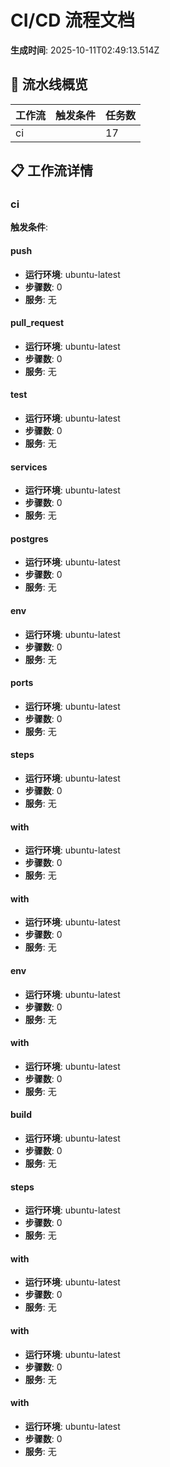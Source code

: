 # CI/CD 流程文档

**生成时间**: 2025-10-11T02:49:13.514Z

## 🚀 流水线概览

| 工作流 | 触发条件 | 任务数 |
| ------ | -------- | ------ |
| ci     |          | 17     |

## 📋 工作流详情

### ci

**触发条件**:

#### push

- **运行环境**: ubuntu-latest
- **步骤数**: 0
- **服务**: 无

#### pull_request

- **运行环境**: ubuntu-latest
- **步骤数**: 0
- **服务**: 无

#### test

- **运行环境**: ubuntu-latest
- **步骤数**: 0
- **服务**: 无

#### services

- **运行环境**: ubuntu-latest
- **步骤数**: 0
- **服务**: 无

#### postgres

- **运行环境**: ubuntu-latest
- **步骤数**: 0
- **服务**: 无

#### env

- **运行环境**: ubuntu-latest
- **步骤数**: 0
- **服务**: 无

#### ports

- **运行环境**: ubuntu-latest
- **步骤数**: 0
- **服务**: 无

#### steps

- **运行环境**: ubuntu-latest
- **步骤数**: 0
- **服务**: 无

#### with

- **运行环境**: ubuntu-latest
- **步骤数**: 0
- **服务**: 无

#### with

- **运行环境**: ubuntu-latest
- **步骤数**: 0
- **服务**: 无

#### env

- **运行环境**: ubuntu-latest
- **步骤数**: 0
- **服务**: 无

#### with

- **运行环境**: ubuntu-latest
- **步骤数**: 0
- **服务**: 无

#### build

- **运行环境**: ubuntu-latest
- **步骤数**: 0
- **服务**: 无

#### steps

- **运行环境**: ubuntu-latest
- **步骤数**: 0
- **服务**: 无

#### with

- **运行环境**: ubuntu-latest
- **步骤数**: 0
- **服务**: 无

#### with

- **运行环境**: ubuntu-latest
- **步骤数**: 0
- **服务**: 无

#### with

- **运行环境**: ubuntu-latest
- **步骤数**: 0
- **服务**: 无
